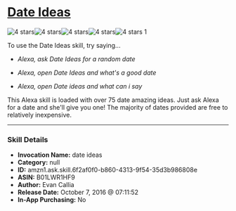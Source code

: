 # [Date Ideas](http://alexa.amazon.com/#skills/amzn1.ask.skill.6f2af0f0-b860-4313-9f54-35d3b986808e)
![4 stars](../../images/ic_star_black_18dp_1x.png)![4 stars](../../images/ic_star_black_18dp_1x.png)![4 stars](../../images/ic_star_black_18dp_1x.png)![4 stars](../../images/ic_star_black_18dp_1x.png)![4 stars](../../images/ic_star_border_black_18dp_1x.png) 1

To use the Date Ideas skill, try saying...

* *Alexa, ask Date Ideas for a random date*

* *Alexa, open Date Ideas and what's a good date*

* *Alexa, open Date ideas and what can i say*

This Alexa skill is loaded with over 75 date amazing ideas. Just ask Alexa for a date and she'll give you one! The majority of dates provided are free to relatively inexpensive.

***

### Skill Details

* **Invocation Name:** date ideas
* **Category:** null
* **ID:** amzn1.ask.skill.6f2af0f0-b860-4313-9f54-35d3b986808e
* **ASIN:** B01LWR1HF9
* **Author:** Evan Callia
* **Release Date:** October 7, 2016 @ 07:11:52
* **In-App Purchasing:** No
